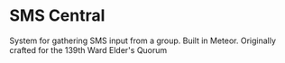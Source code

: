# SMS Central

System for gathering SMS input from a group. Built in Meteor. Originally crafted for the 139th Ward Elder's Quorum
